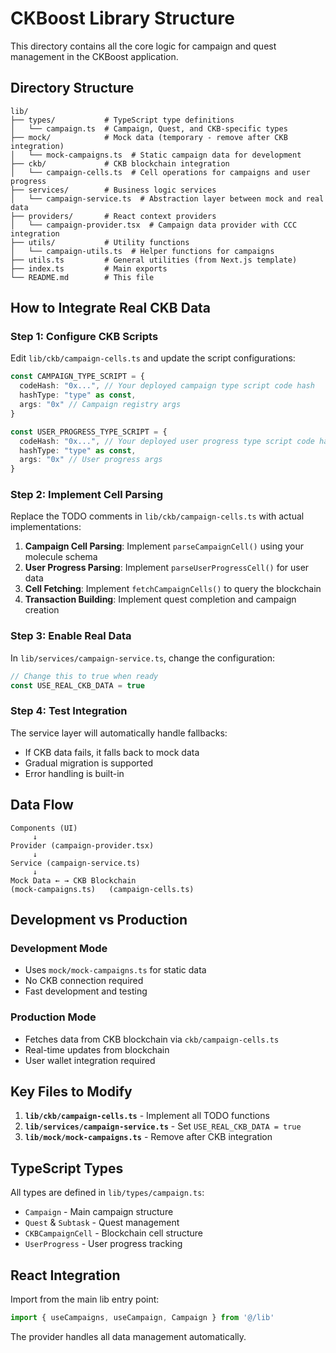 # CKBoost Library Structure

This directory contains all the core logic for campaign and quest management in the CKBoost application.

## Directory Structure

```
lib/
├── types/           # TypeScript type definitions
│   └── campaign.ts  # Campaign, Quest, and CKB-specific types
├── mock/            # Mock data (temporary - remove after CKB integration)
│   └── mock-campaigns.ts  # Static campaign data for development
├── ckb/             # CKB blockchain integration
│   └── campaign-cells.ts  # Cell operations for campaigns and user progress
├── services/        # Business logic services
│   └── campaign-service.ts  # Abstraction layer between mock and real data
├── providers/       # React context providers
│   └── campaign-provider.tsx  # Campaign data provider with CCC integration
├── utils/           # Utility functions
│   └── campaign-utils.ts  # Helper functions for campaigns
├── utils.ts         # General utilities (from Next.js template)
├── index.ts         # Main exports
└── README.md        # This file
```

## How to Integrate Real CKB Data

### Step 1: Configure CKB Scripts

Edit `lib/ckb/campaign-cells.ts` and update the script configurations:

```typescript
const CAMPAIGN_TYPE_SCRIPT = {
  codeHash: "0x...", // Your deployed campaign type script code hash
  hashType: "type" as const,
  args: "0x" // Campaign registry args
}

const USER_PROGRESS_TYPE_SCRIPT = {
  codeHash: "0x...", // Your deployed user progress type script code hash  
  hashType: "type" as const,
  args: "0x" // User progress args
}
```

### Step 2: Implement Cell Parsing

Replace the TODO comments in `lib/ckb/campaign-cells.ts` with actual implementations:

1. **Campaign Cell Parsing**: Implement `parseCampaignCell()` using your molecule schema
2. **User Progress Parsing**: Implement `parseUserProgressCell()` for user data
3. **Cell Fetching**: Implement `fetchCampaignCells()` to query the blockchain
4. **Transaction Building**: Implement quest completion and campaign creation

### Step 3: Enable Real Data

In `lib/services/campaign-service.ts`, change the configuration:

```typescript
// Change this to true when ready
const USE_REAL_CKB_DATA = true
```

### Step 4: Test Integration

The service layer will automatically handle fallbacks:
- If CKB data fails, it falls back to mock data
- Gradual migration is supported
- Error handling is built-in

## Data Flow

```
Components (UI)
     ↓
Provider (campaign-provider.tsx)
     ↓  
Service (campaign-service.ts)
     ↓
Mock Data ← → CKB Blockchain
(mock-campaigns.ts)   (campaign-cells.ts)
```

## Development vs Production

### Development Mode
- Uses `mock/mock-campaigns.ts` for static data
- No CKB connection required
- Fast development and testing

### Production Mode  
- Fetches data from CKB blockchain via `ckb/campaign-cells.ts`
- Real-time updates from blockchain
- User wallet integration required

## Key Files to Modify

1. **`lib/ckb/campaign-cells.ts`** - Implement all TODO functions
2. **`lib/services/campaign-service.ts`** - Set `USE_REAL_CKB_DATA = true`
3. **`lib/mock/mock-campaigns.ts`** - Remove after CKB integration

## TypeScript Types

All types are defined in `lib/types/campaign.ts`:
- `Campaign` - Main campaign structure
- `Quest` & `Subtask` - Quest management
- `CKBCampaignCell` - Blockchain cell structure
- `UserProgress` - User progress tracking

## React Integration

Import from the main lib entry point:

```typescript
import { useCampaigns, useCampaign, Campaign } from '@/lib'
```

The provider handles all data management automatically.